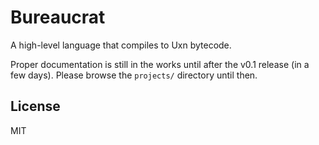 # Bureaucrat

A high-level language that compiles to Uxn bytecode.

Proper documentation is still in the works until after the v0.1 release (in a
few days). Please browse the `projects/` directory until then.

## License

MIT
